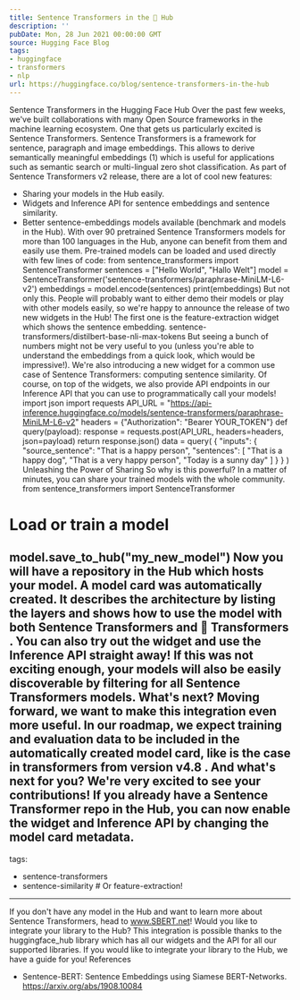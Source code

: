 ```yaml
---
title: Sentence Transformers in the 🤗 Hub
description: ''
pubDate: Mon, 28 Jun 2021 00:00:00 GMT
source: Hugging Face Blog
tags:
- huggingface
- transformers
- nlp
url: https://huggingface.co/blog/sentence-transformers-in-the-hub
---
```


Sentence Transformers in the Hugging Face Hub
Over the past few weeks, we've built collaborations with many Open Source frameworks in the machine learning ecosystem. One that gets us particularly excited is Sentence Transformers.
Sentence Transformers is a framework for sentence, paragraph and image embeddings. This allows to derive semantically meaningful embeddings (1) which is useful for applications such as semantic search or multi-lingual zero shot classification. As part of Sentence Transformers v2 release, there are a lot of cool new features:
- Sharing your models in the Hub easily.
- Widgets and Inference API for sentence embeddings and sentence similarity.
- Better sentence-embeddings models available (benchmark and models in the Hub).
With over 90 pretrained Sentence Transformers models for more than 100 languages in the Hub, anyone can benefit from them and easily use them. Pre-trained models can be loaded and used directly with few lines of code:
from sentence_transformers import SentenceTransformer
sentences = ["Hello World", "Hallo Welt"]
model = SentenceTransformer('sentence-transformers/paraphrase-MiniLM-L6-v2')
embeddings = model.encode(sentences)
print(embeddings)
But not only this. People will probably want to either demo their models or play with other models easily, so we're happy to announce the release of two new widgets in the Hub! The first one is the feature-extraction
widget which shows the sentence embedding.
sentence-transformers/distilbert-base-nli-max-tokens
But seeing a bunch of numbers might not be very useful to you (unless you're able to understand the embeddings from a quick look, which would be impressive!). We're also introducing a new widget for a common use case of Sentence Transformers: computing sentence similarity.
Of course, on top of the widgets, we also provide API endpoints in our Inference API that you can use to programmatically call your models!
import json
import requests
API_URL = "https://api-inference.huggingface.co/models/sentence-transformers/paraphrase-MiniLM-L6-v2"
headers = {"Authorization": "Bearer YOUR_TOKEN"}
def query(payload):
response = requests.post(API_URL, headers=headers, json=payload)
return response.json()
data = query(
{
"inputs": {
"source_sentence": "That is a happy person",
"sentences": [
"That is a happy dog",
"That is a very happy person",
"Today is a sunny day"
]
}
}
)
Unleashing the Power of Sharing
So why is this powerful? In a matter of minutes, you can share your trained models with the whole community.
from sentence_transformers import SentenceTransformer
# Load or train a model
model.save_to_hub("my_new_model")
Now you will have a repository in the Hub which hosts your model. A model card was automatically created. It describes the architecture by listing the layers and shows how to use the model with both Sentence Transformers
and 🤗 Transformers
. You can also try out the widget and use the Inference API straight away!
If this was not exciting enough, your models will also be easily discoverable by filtering for all Sentence Transformers
models.
What's next?
Moving forward, we want to make this integration even more useful. In our roadmap, we expect training and evaluation data to be included in the automatically created model card, like is the case in transformers
from version v4.8
.
And what's next for you? We're very excited to see your contributions! If you already have a Sentence Transformer
repo in the Hub, you can now enable the widget and Inference API by changing the model card metadata.
---
tags:
- sentence-transformers
- sentence-similarity # Or feature-extraction!
---
If you don't have any model in the Hub and want to learn more about Sentence Transformers, head to www.SBERT.net!
Would you like to integrate your library to the Hub?
This integration is possible thanks to the huggingface_hub
library which has all our widgets and the API for all our supported libraries. If you would like to integrate your library to the Hub, we have a guide for you!
References
- Sentence-BERT: Sentence Embeddings using Siamese BERT-Networks. https://arxiv.org/abs/1908.10084